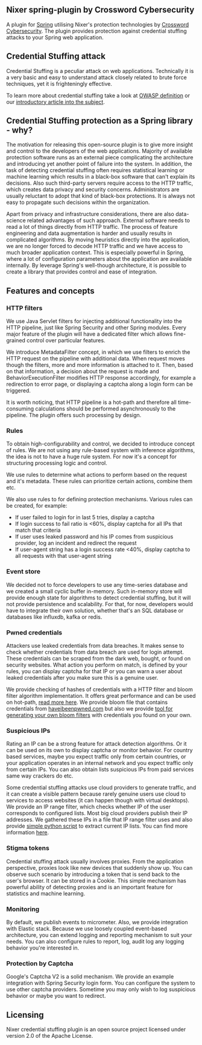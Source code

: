 ## Nixer spring-plugin by Crossword Cybersecurity

A plugin for [Spring](https://github.com/spring-projects/spring-framework) utilising Nixer's protection technologies by [Crossword Cybersecurity](https://www.crosswordcybersecurity.com/). The plugin provides protection against credential stuffing attacks to your Spring web application. 

## Credential Stuffing attack

Credential Stuffing is a peculiar attack on web applications. Technically it is a very basic and easy to understand attack closely related to brute force techniques, yet it is frighteningly effective. 
 
To learn more about credential stuffing take a look at [OWASP definition](https://www.owasp.org/index.php/Credential_stuffing) or our [introductory article into the subject](https://medium.com/@jbron/credential-stuffing-how-its-done-and-what-to-do-with-it-57ad66302ce2).

## Credential Stuffing protection as a Spring library - why?

The motivation for releasing this open-source plugin is to give more insight and control to the developers of the web applications. Majority of available protection software runs as an external piece complicating the architecture and introducing yet another point of failure into the system. In addition, the task of detecting credential stuffing often requires statistical learning or machine learning which results in a black-box software that can't explain its decisions. Also such third-party servers require access to the HTTP traffic, which creates data privacy and security concerns. Administrators are usually reluctant to adopt that kind of black-box protections. It is always not easy to propagate such decisions within the organization. 
   
Apart from privacy and infrastructure considerations, there are also data-science related advantages of such approach. External software needs to read a lot of things directly from HTTP traffic. The process of feature engineering and data augmentation is harder and usually results in complicated algorithms. By moving heuristics directly into the application, we are no longer forced to decode HTTP traffic and we have access to much broader application context. This is especially powerful in Spring, where a lot of configuration parameters about the application are available internally. By leverage Spring's well-though architecture, it is possible to create a library that provides control and ease of integration.

## Features and concepts


### HTTP filters
We use Java Servlet filters for injecting additional functionality into the HTTP pipeline, just like Spring Security and other Spring modules. Every major feature of the plugin will have a dedicated filter which allows fine-grained control over particular features. 

We introduce MetadataFilter concept, in which we use filters to enrich the HTTP request on the pipeline with additional data. When request moves though the filters, more and more information is attached to it. Then, based on that information, a decision about the request is made and BehaviorExecutionFilter modifies HTTP response accordingly, for example a redirection to error page, or displaying a captcha along a login form can be triggered. 

It is worth noticing, that HTTP pipeline is a hot-path and therefore all time-consuming calculations should be performed asynchronously to the pipeline. The plugin offers such processing by design. 

### Rules
To obtain high-configurability and control, we decided to introduce concept of rules. We are not using any rule-based system with inference algorithms, the idea is not to have a huge rule system. For now it's a concept for structuring processing logic and control.

We use rules to determine what actions to perform based on the request and it's metadata. These rules can prioritize certain actions, combine them etc.

We also use rules to for defining protection mechanisms. Various rules can be created, for example: 
   *  If user failed to login for in last 5 tries, display a captcha
   *  If login success to fail ratio is <60%, display captcha for all IPs that match that criteria
   *  If user uses leaked password and his IP comes from suspicious provider, log an incident and redirect the request
   *  If user-agent string has a login success rate <40%, display captcha to all requests with that user-agent string

### Event store
We decided not to force developers to use any time-series database and we created a small cyclic buffer in-memory. Such in-memory store will provide enough state for algorithms to detect credential stuffing, but it will not provide persistence and scalability. For that, for now, developers would have to integrate their own solution, whether that's an SQL database or databases like influxdb, kafka or redis.   

### Pwned credentials
Attackers use leaked credentials from data breaches. It makes sense to check whether credentials from data breach are used for login attempt. These credentials can be scraped from the dark web, bought, or found on security websites. What action you perform on match, is defined by your rules, you can display captcha for that IP or you can warn a user about leaked credentials after you make sure this is a genuine user. 

We provide checking of hashes of credentials with a HTTP filter and bloom filter algorithm implementation. It offers great performance and can be used on hot-path, [read more here](https://github.com/xword/nixer-spring-plugin/blob/master/bloom-filter). We provide bloom file that contains credentials from [haveibeenpwned.com](https://haveibeenpwned.com/Passwords) but also we provide [tool for generating your own bloom filters](https://github.com/xword/nixer-spring-plugin/tree/master/bloom-tool) with credentials you found on your own.

### Suspicious IPs
Rating an IP can be a strong feature for attack detection algorithms. Or it can be used on its own to display captcha or monitor behavior. For country based services, maybe you expect traffic only from certain countries, or your application operates in an internal network and you expect traffic only from certain IPs. You can also obtain lists suspicious IPs from paid services same way crackers do etc. 

Some credential stuffing attacks use cloud providers to generate traffic, and it can create a visible pattern because rarely genuine users use cloud to services to access websites (it can happen though with virtual desktops). We provide an IP range filter, which checks whether IP of the user corresponds to configured lists. Most big cloud providers publish their IP addresses. We gathered these IPs in a file that IP range filter uses and also provide [simple python script](https://github.com/xword/nixer-spring-plugin/tree/master/scripts/ip_cloud_ranges) to extract current IP lists. You can find more information [here](https://github.com/xword/nixer-spring-plugin/tree/master/core).

### Stigma tokens
Credential stuffing attack usually involves proxies. From the application perspective, proxies look like new devices that suddenly show up. You can observe such scenario by introducing a token that is send back to the user's browser. It can be stored in a Cookie. This simple mechanism has powerful ability of detecting proxies and is an important feature for statistics and machine learning.

### Monitoring
By default, we publish events to micrometer. Also, we provide integration with Elastic stack. Because we use loosely coupled event-based architecture, you can extend logging and reporting mechanism to suit your needs. You can also configure rules to report, log, audit log any logging behavior you're interested in.

### Protection by Captcha
Google's Captcha V2 is a solid mechanism. We provide an example integration with Spring Security login form. You can configure the system to use other captcha providers. Sometime you may only wish to log suspicious behavior or maybe you want to redirect. 

## Licensing

Nixer credential stuffing plugin is an open source project licensed under version 2.0 of the Apache License.



